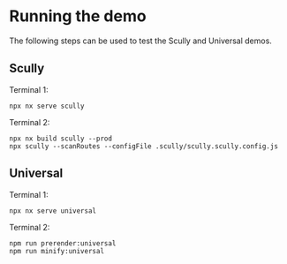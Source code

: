 # Running the demo

The following steps can be used to test the Scully and Universal demos.

## Scully

Terminal 1:
```
npx nx serve scully
```

Terminal 2:
```
npx nx build scully --prod
npx scully --scanRoutes --configFile .scully/scully.scully.config.js
```

## Universal

Terminal 1:
```
npx nx serve universal
```

Terminal 2:
```
npm run prerender:universal
npm run minify:universal
```
